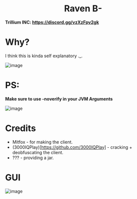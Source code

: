 <h1 align="center">Raven B-</h1>

**Trillium INC: https://discord.gg/vzXzFpv2gk**

# Why?
I think this is kinda self explanatory ._.

![image](https://media.discordapp.net/attachments/1179427849808126002/1181280988949647510/Screenshot_20231204_000827.png?ex=65807ca6&is=656e07a6&hm=c9af80f27588655b422390dc8820f6ab02eb8d5d37f40a803903e9e07cf85b2c&=&format=webp&quality=lossless&width=1226&height=519)

# PS:
**Make sure to use -noverify in your JVM Arguments**

![image](https://media.discordapp.net/attachments/1139492863537860689/1145792961624416376/259542387-55db9418-0bd4-42bd-85be-dd77d5de4852.png?width=645&height=118)

# Credits
- Mitfox - for making the client.
- (3000IQPlay)[https://github.com/3000IQPlay] - cracking + deobfuscating the client.
- ??? - providing a jar.

# GUI
![image](https://media.discordapp.net/attachments/1179427849808126002/1181278552721723412/image.png?ex=65807a62&is=656e0562&hm=9444f8385412f90adbd66a5622df71b8b55b6f4fc1e94ef9d3bb8dbcaf058fda&=&format=webp&quality=lossless&width=1101&height=619)
